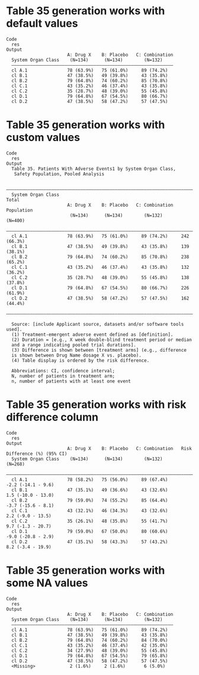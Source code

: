 # Table 35 generation works with default values

    Code
      res
    Output
                           A: Drug X    B: Placebo   C: Combination
      System Organ Class    (N=134)      (N=134)        (N=132)    
      —————————————————————————————————————————————————————————————
      cl A.1               78 (63.9%)   75 (61.0%)     89 (74.2%)  
      cl B.1               47 (38.5%)   49 (39.8%)     43 (35.8%)  
      cl B.2               79 (64.8%)   74 (60.2%)     85 (70.8%)  
      cl C.1               43 (35.2%)   46 (37.4%)     43 (35.8%)  
      cl C.2               35 (28.7%)   48 (39.0%)     55 (45.8%)  
      cl D.1               79 (64.8%)   67 (54.5%)     80 (66.7%)  
      cl D.2               47 (38.5%)   58 (47.2%)     57 (47.5%)  

# Table 35 generation works with custom values

    Code
      res
    Output
      Table 35. Patients With Adverse Events1 by System Organ Class,
       Safety Population, Pooled Analysis
      
      ———————————————————————————————————————————————————————————————————————————
      System Organ Class                                                 Total   
                           A: Drug X    B: Placebo   C: Combination   Population 
                            (N=134)      (N=134)        (N=132)         (N=400)  
      ———————————————————————————————————————————————————————————————————————————
      cl A.1               78 (63.9%)   75 (61.0%)     89 (74.2%)     242 (66.3%)
      cl B.1               47 (38.5%)   49 (39.8%)     43 (35.8%)     139 (38.1%)
      cl B.2               79 (64.8%)   74 (60.2%)     85 (70.8%)     238 (65.2%)
      cl C.1               43 (35.2%)   46 (37.4%)     43 (35.8%)     132 (36.2%)
      cl C.2               35 (28.7%)   48 (39.0%)     55 (45.8%)     138 (37.8%)
      cl D.1               79 (64.8%)   67 (54.5%)     80 (66.7%)     226 (61.9%)
      cl D.2               47 (38.5%)   58 (47.2%)     57 (47.5%)     162 (44.4%)
      ———————————————————————————————————————————————————————————————————————————
      
      Source: [include Applicant source, datasets and/or software tools used].
      (1) Treatment-emergent adverse event defined as [definition].
      (2) Duration = [e.g., X week double-blind treatment period or median
      and a range indicating pooled trial durations].
      (3) Difference is shown between [treatment arms] (e.g., difference
      is shown between Drug Name dosage X vs. placebo).
      (4) Table display is ordered by the risk difference.
      
      Abbreviations: CI, confidence interval;
      N, number of patients in treatment arm;
      n, number of patients with at least one event

# Table 35 generation works with risk difference column

    Code
      res
    Output
                           A: Drug X    B: Placebo   C: Combination   Risk Difference (%) (95% CI)
      System Organ Class    (N=134)      (N=134)        (N=132)                 (N=268)           
      ————————————————————————————————————————————————————————————————————————————————————————————
      cl A.1               78 (58.2%)   75 (56.0%)     89 (67.4%)          -2.2 (-14.1 - 9.6)     
      cl B.1               47 (35.1%)   49 (36.6%)     43 (32.6%)          1.5 (-10.0 - 13.0)     
      cl B.2               79 (59.0%)   74 (55.2%)     85 (64.4%)          -3.7 (-15.6 - 8.1)     
      cl C.1               43 (32.1%)   46 (34.3%)     43 (32.6%)          2.2 (-9.0 - 13.5)      
      cl C.2               35 (26.1%)   48 (35.8%)     55 (41.7%)          9.7 (-1.3 - 20.7)      
      cl D.1               79 (59.0%)   67 (50.0%)     80 (60.6%)          -9.0 (-20.8 - 2.9)     
      cl D.2               47 (35.1%)   58 (43.3%)     57 (43.2%)          8.2 (-3.4 - 19.9)      

# Table 35 generation works with some NA values

    Code
      res
    Output
                           A: Drug X    B: Placebo   C: Combination
      System Organ Class    (N=134)      (N=134)        (N=132)    
      —————————————————————————————————————————————————————————————
      cl A.1               78 (63.9%)   75 (61.0%)     89 (74.2%)  
      cl B.1               47 (38.5%)   49 (39.8%)     43 (35.8%)  
      cl B.2               79 (64.8%)   74 (60.2%)     84 (70.0%)  
      cl C.1               43 (35.2%)   46 (37.4%)     42 (35.0%)  
      cl C.2               34 (27.9%)   48 (39.0%)     55 (45.8%)  
      cl D.1               79 (64.8%)   67 (54.5%)     79 (65.8%)  
      cl D.2               47 (38.5%)   58 (47.2%)     57 (47.5%)  
      <Missing>             2 (1.6%)     2 (1.6%)       6 (5.0%)   

